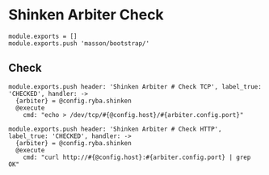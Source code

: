 
# Shinken Arbiter Check

    module.exports = []
    module.exports.push 'masson/bootstrap/'

## Check

    module.exports.push header: 'Shinken Arbiter # Check TCP', label_true: 'CHECKED', handler: ->
      {arbiter} = @config.ryba.shinken
      @execute
        cmd: "echo > /dev/tcp/#{@config.host}/#{arbiter.config.port}"
    
    module.exports.push header: 'Shinken Arbiter # Check HTTP', label_true: 'CHECKED', handler: ->
      {arbiter} = @config.ryba.shinken  
      @execute
        cmd: "curl http://#{@config.host}:#{arbiter.config.port} | grep OK"
